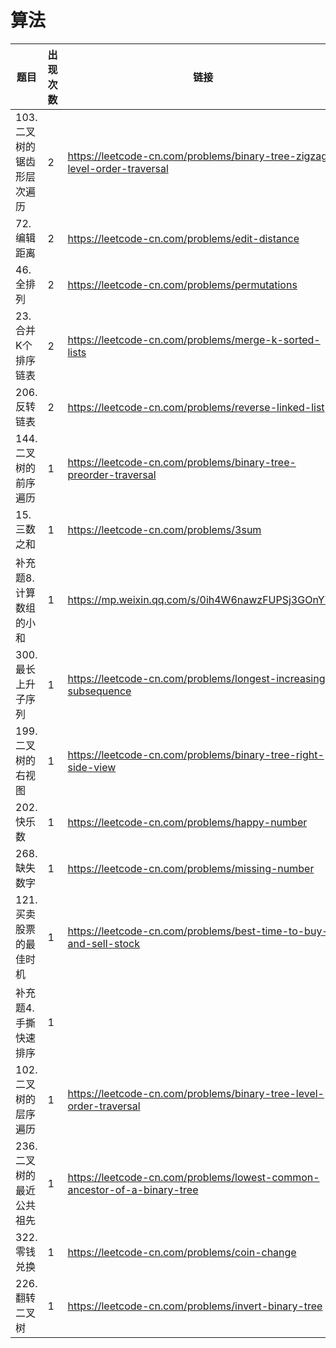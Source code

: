 # 算法

|题目|出现次数|链接|
|-|-|-|
|103. 二叉树的锯齿形层次遍历|2|https://leetcode-cn.com/problems/binary-tree-zigzag-level-order-traversal|
|72. 编辑距离|2|https://leetcode-cn.com/problems/edit-distance|
|46. 全排列|2|https://leetcode-cn.com/problems/permutations|
|23. 合并K个排序链表|2|https://leetcode-cn.com/problems/merge-k-sorted-lists|
|206. 反转链表|2|https://leetcode-cn.com/problems/reverse-linked-list|
|144. 二叉树的前序遍历|1|https://leetcode-cn.com/problems/binary-tree-preorder-traversal|
|15. 三数之和|1|https://leetcode-cn.com/problems/3sum|
|补充题8. 计算数组的小和|1|https://mp.weixin.qq.com/s/0ih4W6nawzFUPSj3GOnYTQ|
|300. 最长上升子序列|1|https://leetcode-cn.com/problems/longest-increasing-subsequence|
|199. 二叉树的右视图|1|https://leetcode-cn.com/problems/binary-tree-right-side-view|
|202. 快乐数|1|https://leetcode-cn.com/problems/happy-number|
|268. 缺失数字|1|https://leetcode-cn.com/problems/missing-number|
|121. 买卖股票的最佳时机|1|https://leetcode-cn.com/problems/best-time-to-buy-and-sell-stock|
|补充题4. 手撕快速排序|1||
|102. 二叉树的层序遍历|1|https://leetcode-cn.com/problems/binary-tree-level-order-traversal|
|236. 二叉树的最近公共祖先|1|https://leetcode-cn.com/problems/lowest-common-ancestor-of-a-binary-tree|
|322. 零钱兑换|1|https://leetcode-cn.com/problems/coin-change|
|226. 翻转二叉树|1|https://leetcode-cn.com/problems/invert-binary-tree|